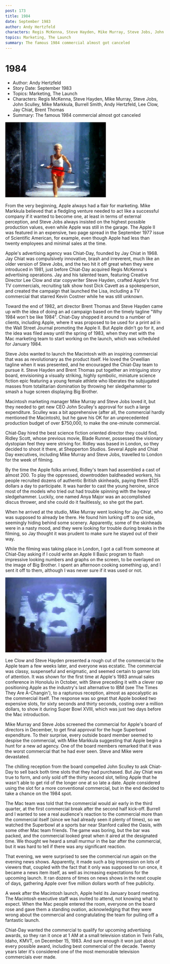 ```yaml
---
post: 173
title: 1984
date: September 1983
author: Andy Hertzfeld
characters: Regis McKenna, Steve Hayden, Mike Murray, Steve Jobs, John Sculley, Mike Markkula, Burrell Smith, Andy Hertzfeld, Lee Clow, Jay Chiat, Brent Thomas
topics: Marketing, The Launch
summary: The famous 1984 commercial almost got canceled
---
```


# 1984
* Author: Andy Hertzfeld
* Story Date: September 1983
* Topics: Marketing, The Launch
* Characters: Regis McKenna, Steve Hayden, Mike Murray, Steve Jobs, John Sculley, Mike Markkula, Burrell Smith, Andy Hertzfeld, Lee Clow, Jay Chiat, Brent Thomas
* Summary: The famous 1984 commercial almost got canceled

![the girl from the 1984 commercial](images/Macintosh/1984_girl.jpg) 

    
From the very beginning, Apple always had a flair for marketing.  Mike Markkula believed that a fledgling venture needed to act like a successful company if it wanted to become one, at least in terms of external perception, and Steve Jobs always insisted on the highest possible production values, even while Apple was still in the garage.  The Apple II was featured in an expensive, two page spread in the September 1977 issue of Scientific American, for example, even though Apple had less than twenty employees and minimal sales at the time.


Apple's advertising agency was Chiat-Day, founded by Jay Chiat in 1968. Jay Chiat was compulsively innovative, brash and irreverent, much like an older version of Steve Jobs, and the two hit it off great when they were introduced in 1981, just before Chiat-Day acquired Regis McKenna's advertising operations.   Jay and his talented team, featuring Creative Director Lee Clow and star copywriter Steve Hayden, crafted Apple's first TV commercials, recruiting talk show host Dick Cavett as a spokesperson, and created the campaign that launched the Lisa, including a TV commercial that starred Kevin Costner while he was still unknown.

Toward the end of 1982, art director Brent Thomas and Steve Hayden came up with the idea of doing an ad campaign based on the timely tagline "Why 1984 won't be like 1984". Chiat-Day shopped it around to a number of clients, including Apple, where it was proposed to be used for a print ad in the Wall Street Journal promoting the Apple II.  But Apple didn't go for it, and the idea was filed away until the spring of 1983, when they met with the Mac marketing team to start working on the launch, which was scheduled for January 1984.

Steve Jobs wanted to launch the Macintosh with an inspiring commercial that was as revolutionary as the product itself.  He loved the Orwellian tagline when it was presented, and he encouraged the Chiat-Day team to pursue it.  Steve Hayden and Brent Thomas put together an intriguing story board, envisioning a visually striking, highly symbolic, miniature science fiction epic featuring a young female athlete who liberates the subjugated masses from totalitarian domination by throwing her sledgehammer to smash a huge screen displaying Big Brother.

Macintosh marketing manager Mike Murray and Steve Jobs loved it, but they needed to get new CEO John Sculley's approval for such a large expenditure.  Sculley was a bit apprehensive (after all, the commercial hardly mentioned the Macintosh), but he gave his OK for an unprecedented production budget of over $750,000, to make the one-minute commercial.

Chiat-Day hired the best science fiction oriented director they could find, Ridley Scott, whose previous movie, Blade Runner, possessed the visionary dystopian feel they were striving for.  Ridley was based in London, so they decided to shoot it there, at Shepperton Studios.  Several Apple and Chiat Day executives, including Mike Murray and Steve Jobs, travelled to London for the week of filming.

By the time the Apple folks arrived, Ridley's team had assembled a cast of almost 200.  To play the oppressed, downtrodden baldheaded workers, his people recruited dozens of authentic British skinheads, paying them $125 dollars a day to participate.  It was harder to cast the young heroine, since most of the models who tried out had trouble spinning with the heavy sledgehammer.  Luckily, one named Anya Major was an accomplished discus thrower, and she could do it faultlessly, so she got the part.

When he arrived at the studio, Mike Murray went looking for Jay Chiat, who was supposed to already be there.  He found him lurking off to one side, seemingly hiding behind some scenery.  Apparently, some of the skinheads were in a nasty mood, and they were looking for trouble during breaks in the filming, so Jay thought it was prudent to make sure he stayed out of their way.

While the filming was taking place in London, I got a call from someone at Chiat-Day asking if I could write an Apple II Basic program to flash impressive looking numbers and graphs on the screen, to be overlayed on the image of Big Brother.  I spent an afternoon cooking something up, and I sent it off to them, although I was never sure if it was used or not.

 ![](images/Macintosh/big_brother_t.jpg)

Lee Clow and Steve Hayden presented a rough cut of the commercial to the Apple team a few weeks later, and everyone was ecstatic.  The commercial was classy, suspenseful and enigmatic, and seemed certain to garner lots of attention.   It was shown for the first time at Apple's 1983 annual sales conference in Honolulu in October, with Steve preceding it with a clever rap positioning Apple as the industry's last alternative to IBM (see The Times They Are A-Changin'), to a rapturous reception, almost as apocalyptic as the commercial itself.  The response was so great that Apple booked two expensive slots, for sixty seconds and thirty seconds, costing over a million dollars, to show it during Super Bowl XVIII, which was just two days before the Mac introduction.

Mike Murray and Steve Jobs screened the commercial for Apple's board of directors in December, to get final approval for the huge Superbowl expenditure.   To their surprise, every outside board member seemed to despise the commercial, with Mike Markkula suggesting that Apple begin a hunt for a new ad agency.  One of the board members remarked that it was the worst commercial that he had ever seen.  Steve and Mike were devastated.

The chilling reception from the board compelled John Sculley to ask Chiat-Day to sell back both time slots that they had purchased.   But Jay Chiat was true to form, and only sold off the thirty second slot, telling Apple that he wasn't able to get rid of the longer one at so late a date.  Apple considered using the slot for a more conventional commercial, but in the end decided to take a chance on the 1984 spot.

The Mac team was told that the commercial would air early in the third quarter, at the first commercial break after the second half kick-off.  Burrell and I wanted to see a real audience's reaction to the commercial more than the commercial itself (since we had already seen it plenty of times), so we watched the Superbowl at a sports bar near Stanford called the Oasis, with some other Mac team friends.  The game was boring, but the bar was packed, and the commercial looked great when it aired at the designated time.  We thought we heard a small murmur in the bar after the commercial, but it was hard to tell if there was any significant reaction.

That evening, we were surprised to see the commercial run again on the evening news shows.  Apparently, it made such a big impression on lots of viewers that, coupled with the fact that it only was supposed to run once, it became a news item itself, as well as increasing expectations for the upcoming launch.  It ran dozens of times on news shows in the next couple of days, gathering Apple over five million dollars worth of free publicity.

A week after the Macintosh launch, Apple held its January board meeting.  The Macintosh executive staff was invited to attend, not knowing what to expect.  When the Mac people entered the room, everyone on the board rose and gave them a standing ovation, acknowledging that they were wrong about the commercial and congratulating the team for pulling off a fantastic launch.

Chiat-Day wanted the commercial to qualify for upcoming advertising awards, so they ran it once at 1 AM at a small television station in Twin Falls, Idaho, KMVT, on December 15, 1983.  And sure enough it won just about every possible award, including best commercial of the decade.  Twenty years later it's considered one of the most memorable television commercials ever made.

